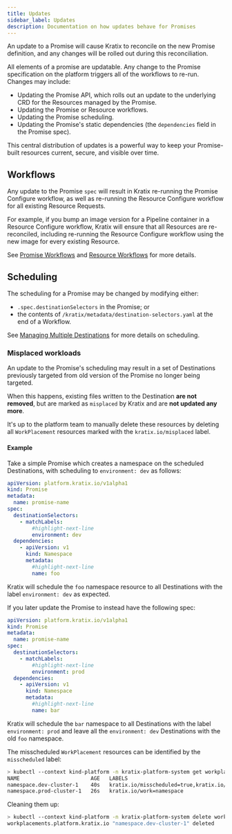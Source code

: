 ```yaml
---
title: Updates
sidebar_label: Updates
description: Documentation on how updates behave for Promises
---
```


An update to a Promise will cause Kratix to reconcile on the new Promise definition,
and any changes will be rolled out during this reconciliation.

All elements of a promise are updatable. Any change to the Promise specification on the platform triggers all of the workflows to re-run. Changes may include:
- Updating the Promise API, which rolls out an update to the underlying CRD for the
  Resources managed by the Promise.
- Updating the Promise or Resource workflows.
- Updating the Promise scheduling.
- Updating the Promise's static dependencies (the `dependencies` field in the Promise
  spec).

This central distribution of updates is a powerful way to keep your Promise-built resources current, secure, and visible over time.

## Workflows

Any update to the Promise `spec` will result in Kratix re-running the Promise Configure
workflow, as well as re-running the Resource Configure workflow for all existing Resource
Requests.

For example, if you bump an image version for a Pipeline container in a Resource Configure
workflow, Kratix will ensure that all Resources are re-reconciled, including re-running
the Resource Configure workflow using the new image for every existing Resource.

See [Promise Workflows](../promises/workflows#configure-workflows) and
[Resource Workflows](../resources/workflows#configure-workflows) for
more details.

## Scheduling

The scheduling for a Promise may be changed by modifying either:
- `.spec.destinationSelectors` in the Promise; or
- the contents of `/kratix/metadata/destination-selectors.yaml` at the end of a Workflow.

See [Managing Multiple Destinations](../destinations/multidestination-management) for more
details on scheduling.

### Misplaced workloads

An update to the Promise's scheduling may result in a set of Destinations previously
targeted from old version of the Promise no longer being targeted.

When this happens, existing files written to the Destination **are not removed**, but are
marked as `misplaced` by Kratix and are **not updated any more**.

It's up to the platform team to manually delete these resources by deleting all
`WorkPlacement` resources marked with the `kratix.io/misplaced` label.

#### Example

Take a simple Promise which creates a namespace on the scheduled Destinations, with
scheduling to `environment: dev` as follows:

```yaml
apiVersion: platform.kratix.io/v1alpha1
kind: Promise
metadata:
  name: promise-name
spec:
  destinationSelectors:
    - matchLabels:
        #highlight-next-line
        environment: dev
  dependencies:
    - apiVersion: v1
      kind: Namespace
      metadata:
        #highlight-next-line
        name: foo
```

Kratix will schedule the `foo` namespace resource to all Destinations with the label
`environment: dev` as expected.

If you later update the Promise to instead have the following spec:

```yaml
apiVersion: platform.kratix.io/v1alpha1
kind: Promise
metadata:
  name: promise-name
spec:
  destinationSelectors:
    - matchLabels:
        #highlight-next-line
        environment: prod
  dependencies:
    - apiVersion: v1
      kind: Namespace
      metadata:
        #highlight-next-line
        name: bar
```

Kratix will schedule the `bar` namespace to all Destinations with the label
`environment: prod` and leave all the `environment: dev` Destinations with the old
`foo` namespace.

The misscheduled `WorkPlacement` resources can be identified by the `misscheduled` label:

```bash
> kubectl --context kind-platform -n kratix-platform-system get workplacements.platform.kratix.io --show-labels
NAME                       AGE   LABELS
namespace.dev-cluster-1    40s   kratix.io/misscheduled=true,kratix.io/work=namespace
namespace.prod-cluster-1   26s   kratix.io/work=namespace
```

Cleaning them up:

```bash
> kubectl --context kind-platform -n kratix-platform-system delete workplacements.platform.kratix.io --selector kratix.io/misscheduled=true
workplacements.platform.kratix.io "namespace.dev-cluster-1" deleted
```
